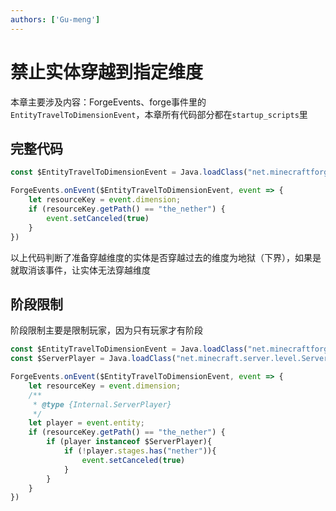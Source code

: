 ```yaml
---
authors: ['Gu-meng']
---
```

# 禁止实体穿越到指定维度
本章主要涉及内容：ForgeEvents、forge事件里的`EntityTravelToDimensionEvent`，本章所有代码部分都在`startup_scripts`里

## 完整代码
```js
const $EntityTravelToDimensionEvent = Java.loadClass("net.minecraftforge.event.entity.EntityTravelToDimensionEvent")

ForgeEvents.onEvent($EntityTravelToDimensionEvent, event => {
    let resourceKey = event.dimension;
    if (resourceKey.getPath() == "the_nether") {
        event.setCanceled(true)
    }
})
```
以上代码判断了准备穿越维度的实体是否穿越过去的维度为地狱（下界），如果是就取消该事件，让实体无法穿越维度

## 阶段限制
阶段限制主要是限制玩家，因为只有玩家才有阶段
```js
const $EntityTravelToDimensionEvent = Java.loadClass("net.minecraftforge.event.entity.EntityTravelToDimensionEvent")
const $ServerPlayer = Java.loadClass("net.minecraft.server.level.ServerPlayer")

ForgeEvents.onEvent($EntityTravelToDimensionEvent, event => {
    let resourceKey = event.dimension;
    /**
     * @type {Internal.ServerPlayer}
     */
    let player = event.entity;
    if (resourceKey.getPath() == "the_nether") {
        if (player instanceof $ServerPlayer){
            if (!player.stages.has("nether")){
                event.setCanceled(true)
            }
        }
    }
})
```